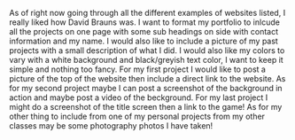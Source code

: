 As of right now going through all the different examples of websites listed, I really liked how David Brauns was.
I want to format my portfolio to inlcude all the projects on one page with some sub headings on side with contact information and my name. 
I would also like to include a picture of my past projects with a small description of what I did. 
I would also like my colors to vary with a white background and black/greyish text color, I want to keep it simple and nothing too fancy. 
For my first project I would like to post a picture of the top of the website then include a direct link to the website. 
As for my second project maybe I can post a screenshot of the background in action and maybe post a video of the beckground. 
For my last project I might do a screenshot of the title screen then a link to the game!
As for my other thing to include from one of my personal projects from my other classes may be some photography photos I have taken! 
